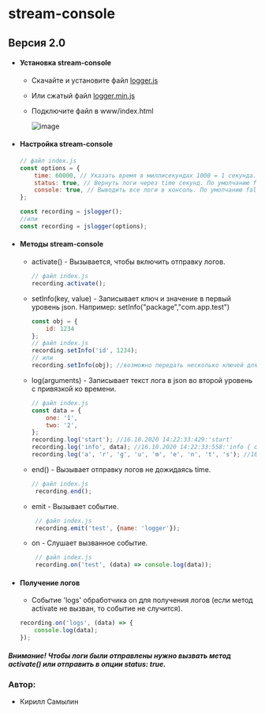 # stream-console

## Версия 2.0

* #### Установка stream-console

  * Скачайте и установите файл [logger.js](https://github.com/R-B-AGroup/mobile_js_logger/blob/master/js/Logger.js)
  * Или сжатый файл [logger.min.js](https://github.com/R-B-AGroup/mobile_js_logger/blob/master/js/logger.min.js)
  * Подключите файл в www/index.html

    ![image](https://i.ibb.co/VYkPLRp/logger.jpg)

* #### Настройка stream-console
    ```js
    // файл index.js
    const options = {
        time: 60000, // Указать время в миллисекундах 1000 = 1 секунда. По умолчанию 30 секунд (30000);
        status: true, // Вернуть логи через time секунд. По умолчанию false;
        console: true, // Выводить все логи в консоль. По умолчанию false;
    };

    const recording = jslogger();
    //или
    const recording = jslogger(options);
    ```
* #### Методы stream-console
    * activate() - Вызывается, чтобы включить отправку логов.
    
        ```js
        // файл index.js
        recording.activate();
        ```

    * setInfo(key, value) - Записывает ключ и значение в первый уровень json. Например: setInfo("package","com.app.test")
    
        ```js
        const obj = {
            id: 1234
        };
        // файл index.js
        recording.setInfo('id', 1234);
        // или
        recording.setInfo(obj); //возможно передать несколько ключей для записи
        ```

    * log(arguments) - Записывает текст лога в json во второй уровень с привязкой ко времени.
    
        ```js
        // файл index.js
        const data = {
            one: '1',
            two: '2',
        };
        recording.log('start'); //16.10.2020 14:22:33:429:'start'
        recording.log('info', data); //16.10.2020 14:22:33:558:'info { one: '1', two: '2' }'
        recording.log('a', 'r', 'g', 'u', 'm', 'e', 'n', 't', 's'); //16.10.2020 14:22:35:004:'a r g u m e n t s'
        ```
    * end() - Вызывает отправку логов не дожидаясь time.
    
        ```js
        // файл index.js
         recording.end();
        ```

    * emit - Вызывает событие.
       ```js
        // файл index.js
        recording.emit('test', {name: 'logger'});
        ```

    * on - Слушает вызванное событие.
       ```js
        // файл index.js
        recording.on('test', (data) => console.log(data));
        ```


* #### Получение логов

    * Событие 'logs' обработчика on для получения логов (если метод activate не вызван, то событие не случится).

    ```js
    recording.on('logs', (data) => {
        console.log(data);
    });
    ```

##### Внимание! Чтобы логи были отправлены нужно вызвать метод activate() или отправить в опции status: true.

### Автор:
* Кирилл Самылин